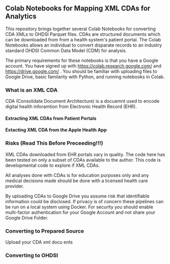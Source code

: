 ## Colab Notebooks for Mapping XML CDAs for Analytics

This repository brings together several Colab Notebooks for converting CDA XMLs to OHDSI
Parquet files. CDAs are structured documents which can be downloaded from 
from a health system's patient portal.  The Colab Notebooks allows an individual to convert 
disparate records to an industry standard OHDSI Common Data Model (CDM) for analysis.

The primary requirements for these notebooks is that you have a Google account. You have signed up 
with  https://colab.research.google.com/ and https://drive.google.com/ . You should be familiar with 
uploading files to Google Drive, basic familarity with Python, and running notebooks in Colab.

### What is an XML CDA

CDA (Consolidate Document Architecture) is a docuemnt used to encode digital health inforamtion
from Electronic Health Record (EHR).

#### Extracting XML CDAs from Patient Portals

#### Extacting XML CDA from the Apple Health App

### Risks (Read This Before Preceeding!!!)

XML CDAs downloaded from EHR portals vary in quality. The code here has been tested on only a subset
of CDAs available to the author. This code is developmental code to explore if XML CDAs.

All analyses done with CDAs is for education purposes only and any medical decisions made should be
done with a licensed health care provider.

By uploading CDAs to Google Drive you assume risk that identifiable information could be disclosed. If privacy is of concern
these pipelines can be run on a local system using Docker. For security you should enable multi-factor authentication
for your Google Account and not share your Google Drive Folder.

### Converting to Prepared Source

Upload your CDA xml docu ents

### Converting to OHDSI 

